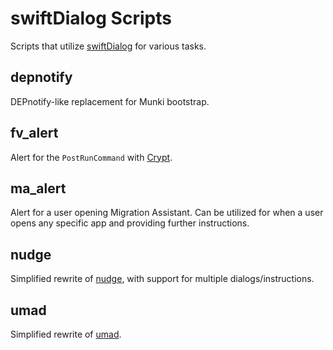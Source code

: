 # swiftDialog Scripts

Scripts that utilize [swiftDialog](https://github.com/bartreardon/swiftDialog) for various tasks.

## depnotify

DEPnotify-like replacement for Munki bootstrap.

## fv_alert

Alert for the `PostRunCommand` with [Crypt](https://github.com/grahamgilbert/crypt/wiki/Preferences).

## ma_alert

Alert for a user opening Migration Assistant. Can be utilized for when a user opens any specific app and providing further instructions.

## nudge

Simplified rewrite of [nudge](https://github.com/macadmins/nudge), with support for multiple dialogs/instructions.

## umad

Simplified rewrite of [umad](https://github.com/macadmins/umad).

